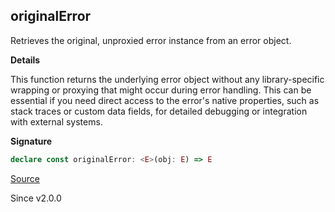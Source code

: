 ## originalError

Retrieves the original, unproxied error instance from an error object.

**Details**

This function returns the underlying error object without any
library-specific wrapping or proxying that might occur during error handling.
This can be essential if you need direct access to the error's native
properties, such as stack traces or custom data fields, for detailed
debugging or integration with external systems.

**Signature**

```ts
declare const originalError: <E>(obj: E) => E
```

[Source](https://github.com/Effect-TS/effect/tree/main/packages/effect/src/Cause.ts#L1546)

Since v2.0.0